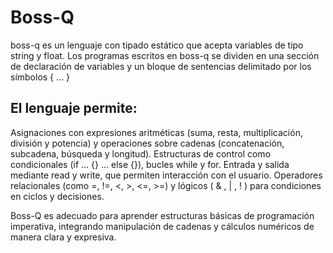 # Boss-Q

boss-q es un lenguaje con tipado estático que acepta variables de tipo string y float. Los programas escritos en boss-q se dividen en una sección de declaración de variables y un bloque de sentencias delimitado por los símbolos { … }

## El lenguaje permite:

Asignaciones con expresiones aritméticas (suma, resta, multiplicación, división y potencia) y operaciones sobre cadenas (concatenación, subcadena, búsqueda y longitud).
Estructuras de control como condicionales (if … {} … else {}), bucles while y for.
Entrada y salida mediante read y write, que permiten interacción con el usuario.
Operadores relacionales (como =, !=, <, >, <=, >=) y lógicos ( & , | , ! ) para condiciones en ciclos y decisiones.

Boss-Q es adecuado para aprender estructuras básicas de programación imperativa, integrando manipulación de cadenas y cálculos numéricos de manera clara y expresiva.
